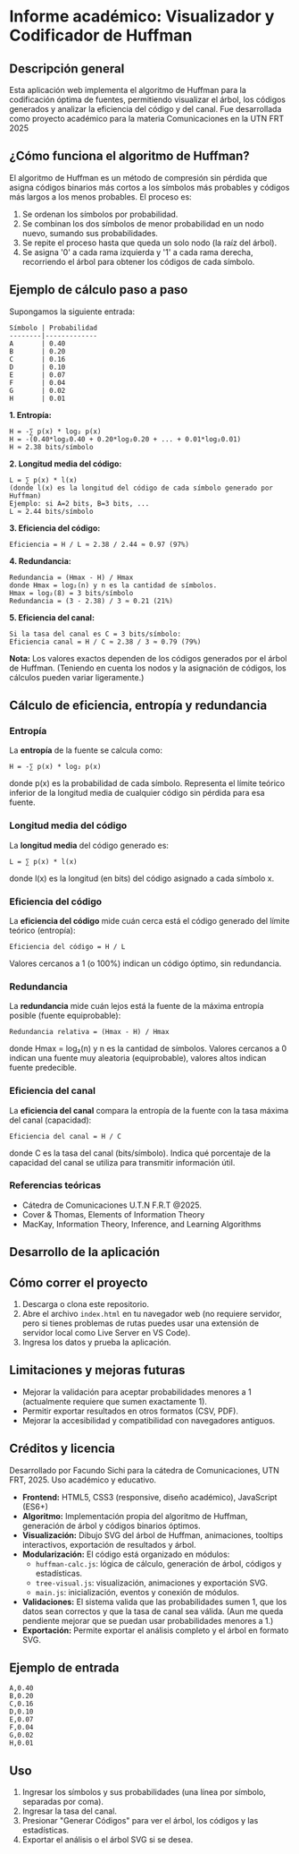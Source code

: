 
# Informe académico: Visualizador y Codificador de Huffman

## Descripción general
Esta aplicación web implementa el algoritmo de Huffman para la codificación óptima de fuentes, permitiendo visualizar el árbol, los códigos generados y analizar la eficiencia del código y del canal. Fue desarrollada como proyecto académico para la materia Comunicaciones en la UTN FRT 2025

## ¿Cómo funciona el algoritmo de Huffman?
El algoritmo de Huffman es un método de compresión sin pérdida que asigna códigos binarios más cortos a los símbolos más probables y códigos más largos a los menos probables. El proceso es:
1. Se ordenan los símbolos por probabilidad.
2. Se combinan los dos símbolos de menor probabilidad en un nodo nuevo, sumando sus probabilidades.
3. Se repite el proceso hasta que queda un solo nodo (la raíz del árbol).
4. Se asigna '0' a cada rama izquierda y '1' a cada rama derecha, recorriendo el árbol para obtener los códigos de cada símbolo.

## Ejemplo de cálculo paso a paso
Supongamos la siguiente entrada:

```
Símbolo | Probabilidad
--------|-------------
A       | 0.40
B       | 0.20
C       | 0.16
D       | 0.10
E       | 0.07
F       | 0.04
G       | 0.02
H       | 0.01
```

**1. Entropía:**

	H = -∑ p(x) * log₂ p(x)
	H = -(0.40*log₂0.40 + 0.20*log₂0.20 + ... + 0.01*log₂0.01)
	H ≈ 2.38 bits/símbolo

**2. Longitud media del código:**

	L = ∑ p(x) * l(x)
	(donde l(x) es la longitud del código de cada símbolo generado por Huffman)
	Ejemplo: si A=2 bits, B=3 bits, ...
	L ≈ 2.44 bits/símbolo

**3. Eficiencia del código:**

	Eficiencia = H / L ≈ 2.38 / 2.44 ≈ 0.97 (97%)

**4. Redundancia:**

	Redundancia = (Hmax - H) / Hmax
	donde Hmax = log₂(n) y n es la cantidad de símbolos.
	Hmax = log₂(8) = 3 bits/símbolo
	Redundancia = (3 - 2.38) / 3 ≈ 0.21 (21%)

**5. Eficiencia del canal:**

	Si la tasa del canal es C = 3 bits/símbolo:
	Eficiencia canal = H / C ≈ 2.38 / 3 ≈ 0.79 (79%)

**Nota:** Los valores exactos dependen de los códigos generados por el árbol de Huffman. (Teniendo en cuenta los nodos y la asignación de códigos, los cálculos pueden variar ligeramente.)

## Cálculo de eficiencia, entropía y redundancia

### Entropía
La **entropía** de la fuente se calcula como:

	H = -∑ p(x) * log₂ p(x)

donde p(x) es la probabilidad de cada símbolo. Representa el límite teórico inferior de la longitud media de cualquier código sin pérdida para esa fuente.

### Longitud media del código
La **longitud media** del código generado es:

	L = ∑ p(x) * l(x)

donde l(x) es la longitud (en bits) del código asignado a cada símbolo x.

### Eficiencia del código
La **eficiencia del código** mide cuán cerca está el código generado del límite teórico (entropía):

	Eficiencia del código = H / L

Valores cercanos a 1 (o 100%) indican un código óptimo, sin redundancia.


### Redundancia
La **redundancia** mide cuán lejos está la fuente de la máxima entropía posible (fuente equiprobable):

	Redundancia relativa = (Hmax - H) / Hmax

donde Hmax = log₂(n) y n es la cantidad de símbolos.
Valores cercanos a 0 indican una fuente muy aleatoria (equiprobable), valores altos indican fuente predecible.

### Eficiencia del canal
La **eficiencia del canal** compara la entropía de la fuente con la tasa máxima del canal (capacidad):

	Eficiencia del canal = H / C

donde C es la tasa del canal (bits/símbolo). Indica qué porcentaje de la capacidad del canal se utiliza para transmitir información útil.

### Referencias teóricas

- Cátedra de Comunicaciones U.T.N F.R.T @2025.
- Cover & Thomas, Elements of Information Theory
- MacKay, Information Theory, Inference, and Learning Algorithms

## Desarrollo de la aplicación

## Cómo correr el proyecto

1. Descarga o clona este repositorio.
2. Abre el archivo `index.html` en tu navegador web (no requiere servidor, pero si tienes problemas de rutas puedes usar una extensión de servidor local como Live Server en VS Code).
3. Ingresa los datos y prueba la aplicación.

## Limitaciones y mejoras futuras

- Mejorar la validación para aceptar probabilidades menores a 1 (actualmente requiere que sumen exactamente 1).
- Permitir exportar resultados en otros formatos (CSV, PDF).
- Mejorar la accesibilidad y compatibilidad con navegadores antiguos.

## Créditos y licencia

Desarrollado por Facundo Sichi para la cátedra de Comunicaciones, UTN FRT, 2025. Uso académico y educativo.

- **Frontend:** HTML5, CSS3 (responsive, diseño académico), JavaScript (ES6+)
- **Algoritmo:** Implementación propia del algoritmo de Huffman, generación de árbol y códigos binarios óptimos.
- **Visualización:** Dibujo SVG del árbol de Huffman, animaciones, tooltips interactivos, exportación de resultados y árbol.
- **Modularización:** El código está organizado en módulos:
	- `huffman-calc.js`: lógica de cálculo, generación de árbol, códigos y estadísticas.
	- `tree-visual.js`: visualización, animaciones y exportación SVG.
	- `main.js`: inicialización, eventos y conexión de módulos.
- **Validaciones:** El sistema valida que las probabilidades sumen 1, que los datos sean correctos y que la tasa de canal sea válida. (Aun me queda pendiente mejorar que se puedan usar probabilidades menores a 1.)
- **Exportación:** Permite exportar el análisis completo y el árbol en formato SVG.

## Ejemplo de entrada
```
A,0.40
B,0.20
C,0.16
D,0.10
E,0.07
F,0.04
G,0.02
H,0.01
```

## Uso
1. Ingresar los símbolos y sus probabilidades (una línea por símbolo, separadas por coma).
2. Ingresar la tasa del canal.
3. Presionar "Generar Códigos" para ver el árbol, los códigos y las estadísticas.
4. Exportar el análisis o el árbol SVG si se desea.
